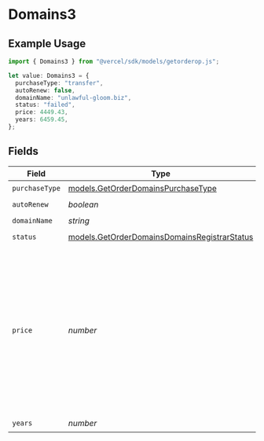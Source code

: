 # Domains3

## Example Usage

```typescript
import { Domains3 } from "@vercel/sdk/models/getorderop.js";

let value: Domains3 = {
  purchaseType: "transfer",
  autoRenew: false,
  domainName: "unlawful-gloom.biz",
  status: "failed",
  price: 4449.43,
  years: 6459.45,
};
```

## Fields

| Field                                                                                                                                                         | Type                                                                                                                                                          | Required                                                                                                                                                      | Description                                                                                                                                                   |
| ------------------------------------------------------------------------------------------------------------------------------------------------------------- | ------------------------------------------------------------------------------------------------------------------------------------------------------------- | ------------------------------------------------------------------------------------------------------------------------------------------------------------- | ------------------------------------------------------------------------------------------------------------------------------------------------------------- |
| `purchaseType`                                                                                                                                                | [models.GetOrderDomainsPurchaseType](../models/getorderdomainspurchasetype.md)                                                                                | :heavy_check_mark:                                                                                                                                            | N/A                                                                                                                                                           |
| `autoRenew`                                                                                                                                                   | *boolean*                                                                                                                                                     | :heavy_check_mark:                                                                                                                                            | N/A                                                                                                                                                           |
| `domainName`                                                                                                                                                  | *string*                                                                                                                                                      | :heavy_check_mark:                                                                                                                                            | N/A                                                                                                                                                           |
| `status`                                                                                                                                                      | [models.GetOrderDomainsDomainsRegistrarStatus](../models/getorderdomainsdomainsregistrarstatus.md)                                                            | :heavy_check_mark:                                                                                                                                            | N/A                                                                                                                                                           |
| `price`                                                                                                                                                       | *number*                                                                                                                                                      | :heavy_check_mark:                                                                                                                                            | The base TLD price for purchasing a domain for the given number of years. If null, the TLD does not support purchasing domains for the given number of years. |
| `years`                                                                                                                                                       | *number*                                                                                                                                                      | :heavy_check_mark:                                                                                                                                            | N/A                                                                                                                                                           |